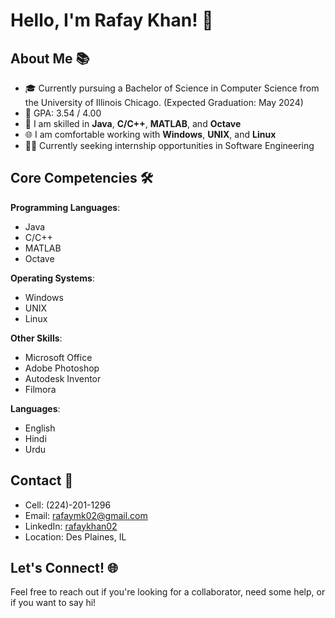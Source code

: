# Hello, I'm Rafay Khan! 👋

## About Me 📚

- 🎓 Currently pursuing a Bachelor of Science in Computer Science from the University of Illinois Chicago. (Expected Graduation: May 2024)
- 📝 GPA: 3.54 / 4.00
- 🌱 I am skilled in **Java**, **C/C++**, **MATLAB**, and **Octave**
- 🌐 I am comfortable working with **Windows**, **UNIX**, and **Linux**
- 🕵️‍♂️ Currently seeking internship opportunities in Software Engineering

## Core Competencies 🛠️

**Programming Languages**: 
- Java
- C/C++
- MATLAB
- Octave

**Operating Systems**: 
- Windows
- UNIX
- Linux

**Other Skills**: 
- Microsoft Office
- Adobe Photoshop
- Autodesk Inventor
- Filmora

**Languages**: 
- English
- Hindi
- Urdu

## Contact 📧

- Cell: (224)-201-1296
- Email: [rafaymk02@gmail.com](mailto:rafaymk02@gmail.com)
- LinkedIn: [rafaykhan02](https://www.linkedin.com/in/rafaykhan02/)
- Location: Des Plaines, IL

## Let's Connect! 🌐

Feel free to reach out if you're looking for a collaborator, need some help, or if you want to say hi!

